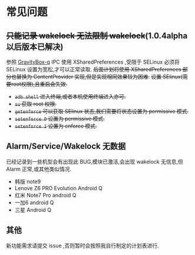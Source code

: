 # 常见问题

## ~~只能记录 wakelock 无法限制 wakelock~~(1.0.4alpha 以后版本已解决)

参照 [GravityBox-q](https://github.com/GravityBox/GravityBox/tree/q) IPC 使用 XSharedPreferences ,受限于 SELinux 必须将 SELinux 设置为宽松,才可以正常读取.
~~后面计划将使用 XSharedPreferences 部分也替换为 ContentProvider 实现,但是实现相同效果较为困难.~~
~~设置 SElinux(需要root权限),且重启会失效.~~

* ~~`adb shell` 进入终端,或者本机使用终端进入亦可.~~
* ~~`su` 获取 root 权限.~~
* ~~`getenforce` 可以获取 SElinux 状态,我们需要将状态设置为 permissive 模式.~~
* ~~`setenforce 0` 设置为 permissive 模式.~~
* ~~`setenforce 1` 设置为 enforce 模式.~~

## Alarm/Service/Wakelock 无数据

已经记录到一些机型会有出现此 BUG,模块已激活,会出现 wakelock 无信息,但 Alarm 正常,或其他类似情况.

* 韩版 note9
* Lenove Z6 PRO Evolution Android Q
* 红米 Note7 Pro android Q
* 一加6 android Q
* 三星 Android Q

## 其他

新功能需求请提交 issue ,否则暂时会按照我自行制定的计划表进行.
